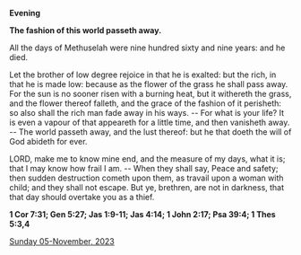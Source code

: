 **Evening**

**The fashion of this world passeth away.**
 
All the days of Methuselah were nine hundred sixty and nine years: and he died.
 
Let the brother of low degree rejoice in that he is exalted: but the rich, in that he is made low: because as the flower of the grass he shall pass away. For the sun is no sooner risen with a burning heat, but it withereth the grass, and the flower thereof falleth, and the grace of the fashion of it perisheth: so also shall the rich man fade away in his ways. -- For what is your life? It is even a vapour of that appeareth for a little time, and then vanisheth away. -- The world passeth away, and the lust thereof: but he that doeth the will of God abideth for ever.
 
LORD, make me to know mine end, and the measure of my days, what it is; that I may know how frail I am. -- When they shall say, Peace and safety; then sudden destruction cometh upon them, as travail upon a woman with child; and they shall not escape. But ye, brethren, are not in darkness, that that day should overtake you as a thief.  

**1 Cor 7:31; Gen 5:27; Jas 1:9-11; Jas 4:14; 1 John 2:17; Psa 39:4; 1 Thes 5:3,4**

[Sunday 05-November, 2023](https://t.me/daily_light)
